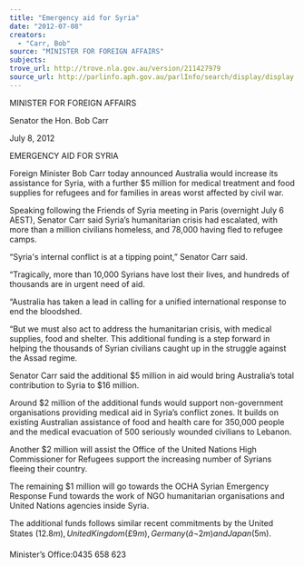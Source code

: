 ```yaml
---
title: "Emergency aid for Syria"
date: "2012-07-08"
creators:
  - "Carr, Bob"
source: "MINISTER FOR FOREIGN AFFAIRS"
subjects:
trove_url: http://trove.nla.gov.au/version/211427979
source_url: http://parlinfo.aph.gov.au/parlInfo/search/display/display.w3p;query=Id%3A%22media/pressrel/1767118%22
---
```


 MINISTER FOR FOREIGN AFFAIRS 

 Senator the Hon. Bob Carr 

 July 8, 2012 

 EMERGENCY AID FOR SYRIA 

 Foreign Minister Bob Carr today announced Australia would increase its assistance  for Syria, with a further $5 million for medical treatment and food supplies for  refugees and for families in areas worst affected by civil war. 

 Speaking following the Friends of Syria meeting in Paris (overnight July 6 AEST),  Senator Carr said Syria’s humanitarian crisis had escalated, with more than a million  civilians homeless, and 78,000 having fled to refugee camps. 

 “Syria's internal conflict is at a tipping point,” Senator Carr said. 

 “Tragically, more than 10,000 Syrians have lost their lives, and hundreds of  thousands are in urgent need of aid. 

 “Australia has taken a lead in calling for a unified international response to end the  bloodshed.  

 “But we must also act to address the humanitarian crisis, with medical supplies, food  and shelter. This additional funding is a step forward in helping the thousands of  Syrian civilians caught up in the struggle against the Assad regime. 

 Senator Carr said the additional $5 million in aid would bring Australia’s total  contribution to Syria to $16 million. 

 Around $2 million of the additional funds would support non-government  organisations providing medical aid in Syria’s conflict zones. It builds on existing  Australian assistance of food and health care for 350,000 people and the medical  evacuation of 500 seriously wounded civilians to Lebanon. 

 Another $2 million will assist the Office of the United Nations High Commissioner for  Refugees support the increasing number of Syrians fleeing their country.  

 The remaining $1 million will go towards the OCHA Syrian Emergency Response  Fund towards the work of NGO humanitarian organisations and United Nations  agencies inside Syria.  

 The additional funds follows similar recent commitments by the United States  ($12.8m), United Kingdom (£9 m), Germany (â¬2m) and Japan ($5m). 

 

 Minister’s Office:0435 658 623  

 


